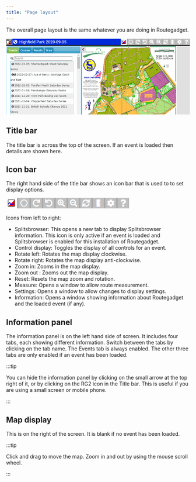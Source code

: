 ```yaml
---
title: "Page layout"
---
```


The overall page layout is the same whatever you are doing in Routegadget.

![Page layout](../img/front-page.png)

## Title bar

The title bar is across the top of the screen. If an event is loaded then details are shown here.

## Icon bar

The right hand side of the title bar shows an icon bar that is used to to set display options.

![Icon bar](../img/icon-bar.png)

Icons from left to right:

- Splitsbrowser: This opens a new tab to display Splitsbrowser information. This icon is only active if an event is loaded and Splitsbrowser is enabled for this installation of Routegadget.
- Control display: Toggles the display of all controls for an event.
- Rotate left: Rotates the map display clockwise.
- Rotate right: Rotates the map display anti-clockwise.
- Zoom in: Zooms in the map display.
- Zoom out : Zooms out the map display.
- Reset: Resets the map zoom and rotation.
- Measure: Opens a window to allow route measurement.
- Settings: Opens a window to allow changes to display settings.
- Information: Opens a window showing information about Routegadget and the loaded event (if any).

## Information panel

The information panel is on the left hand side of screen. It includes four tabs, each showing different information. Switch between the tabs by clicking on the tab name. The Events tab is always enabled. The other three tabs are only enabled if an event has been loaded.

:::tip

You can hide the information panel by clicking on the small arrow at the top right of it, or by clicking on the RG2 icon in the Title bar. This is useful if you are using a small screen or mobile phone.

:::

## Map display

This is on the right of the screen. It is blank if no event has been loaded.

:::tip

Click and drag to move the map. Zoom in and out by using the mouse scroll wheel.

:::
